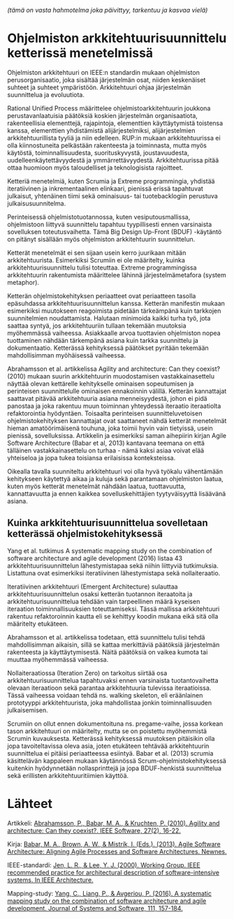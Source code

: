 *(tämä on vasta hahmotelma joka päivittyy, tarkentuu ja kasvaa vielä)*

# Ohjelmiston arkkitehtuurisuunnittelu ketterissä menetelmissä

Ohjelmiston arkkitehtuuri on IEEE:n standardin mukaan ohjelmiston perusorganisaatio, joka sisältää järjestelmän osat, niiden keskenäiset suhteet ja suhteet ympäristöön. Arkkitehtuuri ohjaa järjestelmän suunnittelua ja evoluutiota. 

Rational Unified Process määrittelee ohjelmistoarkkitehtuurin joukkona perustavanlaatuisia päätöksiä koskien järjestelmän organisaatiota, rakenteellisia elementtejä, rajapintoja, elementtien käyttäytymistä toistensa kanssa, elementtien yhdistämistä alijärjestelmiksi, alijärjestelmien arkkitehtuurillista tyyliä ja niin edelleen. RUP:in mukaan arkkitehtuurissa ei olla kiinnostuneita pelkästään rakenteesta ja toiminnasta, mutta myös käytöstä, toiminnallisuudesta, suorituskyvystä, joustavuudesta, uudelleenkäytettävyydestä ja ymmärrettävyydestä. Arkkitehtuurissa pitää ottaa huomioon myös taloudelliset ja teknologisista rajoitteet.

Ketteriä menetelmiä, kuten Scrumia ja Extreme programmingia, yhdistää iteratiivinen ja inkrementaalinen elinkaari, pienissä erissä tapahtuvat julkaisut, yhtenäinen tiimi sekä ominaisuus- tai tuotebacklogiin perustuva julkaisusuunnitelma. 

Perinteisessä ohjelmistotuotannossa, kuten vesiputousmallissa, ohjelmistoon liittyvä suunnittelu tapahtuu tyypillisesti ennen varsinaista sovelluksen toteutusvaihetta.
Tämä Big Design Up-Front (BDUF) -käytäntö on pitänyt sisällään myös ohjelmiston arkkitehtuurin suunnittelun.

Ketterät menetelmät ei sen sijaan usein kerro juurikaan mitään arkkitehtuurista. Esimerkiksi Scrumiin ei ole määritelty, kuinka arkkitehtuurisuunnittelu tulisi toteuttaa. Extreme programmingissa arkkitehtuurin rakentumista määrittelee lähinnä järjestelmämetafora (system metaphor).

Ketterän ohjelmistokehityksen periaatteet ovat periaatteen tasolla epäsuhdassa arkkitehtuurisuunnittelun kanssa. Ketterän manifestin mukaan esimerkiksi muutokseen reagoimista pidetään tärkeämpänä kuin tarkkojen suunnitelmien noudattamista. Halutaan minimoida kaikki turha työ, jota saattaa syntyä, jos arkkitehtuuriin tullaan tekemään muutoksia myöhemmässä vaiheessa. Asiakkaalle arvoa tuottavien ohjelmiston nopea tuottaminen nähdään tärkempänä asiana kuin tarkka suunnittelu ja dokumentaatio. Ketterässä kehityksessä päätökset pyritään tekemään mahdollisimman myöhäisessä vaiheessa.

Abrahamsson et al. artikkelissa Agility and architecture: Can they coexist? (2010) mukaan suurin arkkitehtuurin muodostamisen vastakkainasettelu näyttää olevan kettärelle kehitykselle ominaisen sopeutumisen ja perinteisen suunnittelulle ominaisen ennakoinnin välillä. Ketterän kannattajat saattavat pitävää arkkitehtuuria asiana menneisyydestä, johon ei pidä panostaa ja joka rakentuu muun toiminnan yhteydessä iteraatio iteraatiolta refaktorointia hyödyntäen. Toisaalta perinteisen suunnitteluvetoisen ohjelmistokehityksen kannattajat ovat saattaneet nähdä ketterät menetelmät hieman amatöörimäisenä touhuna, joka toimii hyvin vain tietyissä, usein pienissä, sovelluksissa. Artikkelin ja esimerkiksi saman aihepiirin kirjan Agile Software Architecture (Babar et al, 2013) kantavana teemana on että tälläinen vastakkainasettelu on turhaa - nämä kaksi asiaa voivat elää yhteiseloa ja jopa tukea toisiansa erilaisissa konteksteissa.

Oikealla tavalla suunniteltu arkkitehtuuri voi olla hyvä työkalu vähentämään kehitykseen käytettyä aikaa ja kuluja sekä parantamaan ohjelmiston laatua, kuten myös ketterät menetelmät nähdään laatua, tuottavuutta, kannattavuutta ja ennen kaikkea sovelluskehittäjien tyytyväisyyttä lisäävänä asiana.

## Kuinka arkkitehtuurisuunnittelua sovelletaan ketterässä ohjelmistokehityksessä

Yang et al. tutkimus A systematic mapping study on the combination of software architecture and agile development (2016) listaa 43 arkkitehtuurisuunnittelun lähestymistapaa sekä niihin liittyviä tutkimuksia. Listattuna ovat esimerkiksi iteratiivinen lähestymistapa sekä nollaiteraatio.

Iteratiivinen arkkitehtuuri (Emergent Architecture) sulauttaa arkkitehtuurisuunnittelun osaksi ketterän tuotannon iteraatoita ja arkkitehtuurisuunnittelua tehdään vain tarpeellinen määrä kyseisen iteraation toiminnallisuuksien toteuttamiseksi. Tässä mallissa arkkitehtuuri rakentuu refaktoroinnin kautta eli se kehittyy koodin mukana eikä sitä olla määritelty etukäteen. 

Abrahamsson et al. artikkelissa todetaan, että suunnittelu tulisi tehdä mahdollisimman aikaisin, sillä se kattaa merkittäviä päätöksiä järjestelmän rakenteesta ja käyttäytymisestä. Näitä
päätöksiä on vaikea kumota tai muuttaa myöhemmässä vaiheessa.

Nollaiteraatiossa (Iteration Zero) on tarkoitus siirtää osa arkkitehtuurisuunnittelua tapahtuvaksi ennen varsinaista tuotantovaihetta olevaan iteraatioon sekä parantaa arkkitehtuuria tulevissa iteraatioissa. Tässä vaiheessa voidaan tehdä ns. walking skeleton, eli eräänlainen prototyyppi arkkitehtuurista, joka mahdollistaa jonkin toiminnallisuuden julkaisemisen.

Scrumiin on ollut ennen dokumentoituna ns. pregame-vaihe, jossa korkean tason arkkitehtuuri on määritelty, mutta se on poistettu myöhemmistä Scrumin kuvauksesta. Ketterässä kehityksessä muutoksen pitäisikin olla jopa tavoiteltavissa oleva asia, joten etukäteen tehtävää arkkitehtuurin suunnittelua ei pitäisi periaatteessa esiintyä. Babar et al. (2013) scrumia käsittelävän kappaleen mukaan käytännössä Scrum-ohjelmistokehityksessä kuitenkin hyödynnetään nollasprinttejä ja jopa BDUF-henkistä suunnittelua sekä erillisten arkkitehtuuritiimien käyttöä.



# Lähteet

Artikkeli:
[Abrahamsson, P., Babar, M. A., & Kruchten, P. (2010). Agility and architecture: Can they coexist?. IEEE Software, 27(2), 16-22.](https://ieeexplore-ieee-org.libproxy.helsinki.fi/iel5/52/5420782/05420791.pdf)

Kirja:
[Babar, M. A., Brown, A. W., & Mistrík, I. (Eds.). (2013). Agile Software Architecture: Aligning Agile Processes and Software Architectures. Newnes.](https://helsinki.primo.exlibrisgroup.com/permalink/358UOH_INST/qn0n39/cdi_skillsoft_books24x7_bks00056508
)

IEEE-standardi:
[Jen, L. R., & Lee, Y. J. (2000). Working Group. IEEE recommended practice for architectural description of software-intensive systems. In IEEE Architecture.](https://ieeexplore.ieee.org/document/875998)

Mapping-study:
[Yang, C., Liang, P., & Avgeriou, P. (2016). A systematic mapping study on the combination of software architecture and agile development. Journal of Systems and Software, 111, 157-184.](https://scholar-google-fi.libproxy.helsinki.fi/scholar?output=instlink&q=info:35snL_XCX8kJ:scholar.google.com/&hl=en&as_sdt=0,5&scillfp=15201364974769262941&oi=lle)

